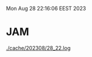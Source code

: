 Mon Aug 28 22:16:06 EEST 2023
# JAM
<a href='./cache/202308/28_22.log'>./cache/202308/28_22.log</a>
